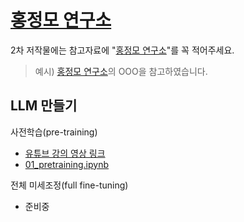# [홍정모 연구소](https://honglab.co.kr/)

2차 저작물에는 참고자료에 "[홍정모 연구소](https://honglab.co.kr/)"를 꼭 적어주세요.

> 예시) [홍정모 연구소](https://honglab.co.kr/)의 OOO을 참고하였습니다.

## LLM 만들기

사전학습(pre-training)
- [유튜브 강의 영상 링크](https://youtu.be/osv2csoHVAo)
- [01_pretraining.ipynb](https://github.com/HongLabInc/HongLabLLM/blob/main/01_pretraining.ipynb)

전체 미세조정(full fine-tuning)
- 준비중
